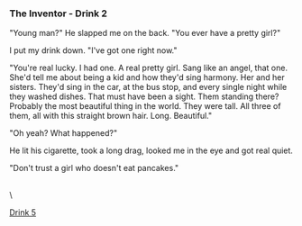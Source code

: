 ### The Inventor - Drink 2

"Young man?" He slapped me on the back. "You ever have a pretty girl?"

I put my drink down. "I've got one right now."

"You're real lucky. I had one. A real pretty girl. Sang like an angel,
that one. She'd tell me about being a kid and how they'd sing harmony.
Her and her sisters. They'd sing in the car, at the bus stop, and every
single night while they washed dishes. That must have been a sight. Them
standing there? Probably the most beautiful thing in the world. They
were tall. All three of them, all with this straight brown hair. Long.
Beautiful."

"Oh yeah? What happened?"

He lit his cigarette, took a long drag, looked me in the eye and got
real quiet.

"Don't trust a girl who doesn't eat pancakes."

\
 \

[Drink 5](theInventor5.html)
